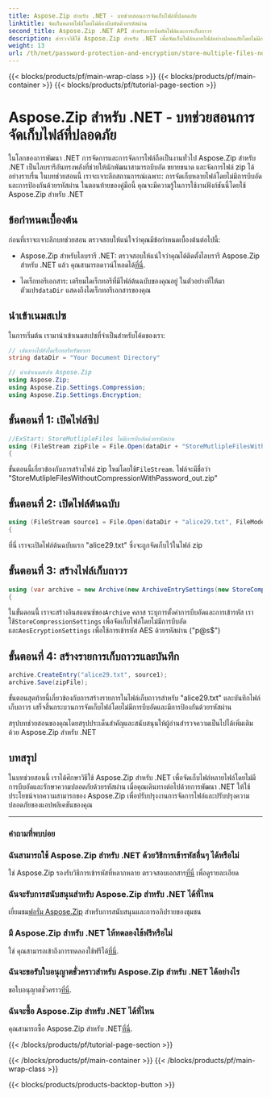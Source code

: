 ```yaml
---
title: Aspose.Zip สำหรับ .NET - บทช่วยสอนการจัดเก็บไฟล์ที่ปลอดภัย
linktitle: จัดเก็บหลายไฟล์โดยไม่ต้องบีบอัดด้วยรหัสผ่าน
second_title: Aspose.Zip .NET API สำหรับการบีบอัดไฟล์และการเก็บถาวร
description: สำรวจวิธีใช้ Aspose.Zip สำหรับ .NET เพื่อจัดเก็บไฟล์หลายไฟล์อย่างปลอดภัยโดยไม่มีการบีบอัด ขั้นตอนง่ายๆ ในการป้องกันด้วยรหัสผ่าน ปลดล็อกพลังของการจัดการไฟล์!
weight: 13
url: /th/net/password-protection-and-encryption/store-multiple-files-no-compression-password/
---
```


{{< blocks/products/pf/main-wrap-class >}}
{{< blocks/products/pf/main-container >}}
{{< blocks/products/pf/tutorial-page-section >}}

# Aspose.Zip สำหรับ .NET - บทช่วยสอนการจัดเก็บไฟล์ที่ปลอดภัย


ในโลกของการพัฒนา .NET การจัดการและการจัดการไฟล์ถือเป็นงานทั่วไป Aspose.Zip สำหรับ .NET เป็นไลบรารีอันทรงพลังที่ช่วยให้นักพัฒนาสามารถบีบอัด ขยายขนาด และจัดการไฟล์ zip ได้อย่างราบรื่น ในบทช่วยสอนนี้ เราจะเจาะลึกสถานการณ์เฉพาะ: การจัดเก็บหลายไฟล์โดยไม่มีการบีบอัดและการป้องกันด้วยรหัสผ่าน ในตอนท้ายของคู่มือนี้ คุณจะมีความรู้ในการใช้งานฟังก์ชันนี้โดยใช้ Aspose.Zip สำหรับ .NET

## ข้อกำหนดเบื้องต้น

ก่อนที่เราจะเจาะลึกบทช่วยสอน ตรวจสอบให้แน่ใจว่าคุณมีข้อกำหนดเบื้องต้นต่อไปนี้:

-  Aspose.Zip สำหรับไลบรารี .NET: ตรวจสอบให้แน่ใจว่าคุณได้ติดตั้งไลบรารี Aspose.Zip สำหรับ .NET แล้ว คุณสามารถดาวน์โหลดได้[ที่นี่](https://releases.aspose.com/zip/net/).

-  ไดเร็กทอรีเอกสาร: เตรียมไดเร็กทอรีที่มีไฟล์ต้นฉบับของคุณอยู่ ในตัวอย่างที่ให้มา ตัวแปร`dataDir` แสดงถึงไดเร็กทอรีเอกสารของคุณ

## นำเข้าเนมสเปซ

ในการเริ่มต้น เรามานำเข้าเนมสเปซที่จำเป็นสำหรับโค้ดของเรา:

```csharp
// เส้นทางไปยังไดเร็กทอรีทรัพยากร
string dataDir = "Your Document Directory"

// นำเข้าเนมสเปซ Aspose.Zip
using Aspose.Zip;
using Aspose.Zip.Settings.Compression;
using Aspose.Zip.Settings.Encryption;
```

## ขั้นตอนที่ 1: เปิดไฟล์ซิป

```csharp
//ExStart: StoreMutlipleFiles ไม่มีการบีบอัดด้วยรหัสผ่าน
using (FileStream zipFile = File.Open(dataDir + "StoreMutlipleFilesWithoutCompressionWithPassword_out.zip", FileMode.Create))
{
```

 ขั้นตอนนี้เกี่ยวข้องกับการสร้างไฟล์ zip ใหม่โดยใช้`FileStream`. ไฟล์จะมีชื่อว่า "StoreMutlipleFilesWithoutCompressionWithPassword_out.zip"

## ขั้นตอนที่ 2: เปิดไฟล์ต้นฉบับ

```csharp
using (FileStream source1 = File.Open(dataDir + "alice29.txt", FileMode.Open, FileAccess.Read))
{
```

ที่นี่ เราจะเปิดไฟล์ต้นฉบับแรก "alice29.txt" ซึ่งจะถูกจัดเก็บไว้ในไฟล์ zip

## ขั้นตอนที่ 3: สร้างไฟล์เก็บถาวร

```csharp
using (var archive = new Archive(new ArchiveEntrySettings(new StoreCompressionSettings(), new AesEcryptionSettings("p@s$", EncryptionMethod.AES256))))
{
```

 ในขั้นตอนนี้ เราจะสร้างอินสแตนซ์ของ`Archive` คลาส ระบุการตั้งค่าการบีบอัดและการเข้ารหัส เราใช้`StoreCompressionSettings` เพื่อจัดเก็บไฟล์โดยไม่มีการบีบอัดและ`AesEcryptionSettings` เพื่อใช้การเข้ารหัส AES ด้วยรหัสผ่าน ("p@s$")

## ขั้นตอนที่ 4: สร้างรายการเก็บถาวรและบันทึก

```csharp
archive.CreateEntry("alice29.txt", source1);
archive.Save(zipFile);
```

ขั้นตอนสุดท้ายนี้เกี่ยวข้องกับการสร้างรายการในไฟล์เก็บถาวรสำหรับ "alice29.txt" และบันทึกไฟล์เก็บถาวร เสร็จสิ้นกระบวนการจัดเก็บไฟล์โดยไม่มีการบีบอัดและมีการป้องกันด้วยรหัสผ่าน

สรุปบทช่วยสอนของคุณโดยสรุปประเด็นสำคัญและสนับสนุนให้ผู้อ่านสำรวจความเป็นไปได้เพิ่มเติมด้วย Aspose.Zip สำหรับ .NET

## บทสรุป

ในบทช่วยสอนนี้ เราได้ศึกษาวิธีใช้ Aspose.Zip สำหรับ .NET เพื่อจัดเก็บไฟล์หลายไฟล์โดยไม่มีการบีบอัดและรักษาความปลอดภัยด้วยรหัสผ่าน เมื่อคุณเดินทางต่อไปด้วยการพัฒนา .NET ให้ใช้ประโยชน์จากความสามารถของ Aspose.Zip เพื่อปรับปรุงงานการจัดการไฟล์และปรับปรุงความปลอดภัยของแอปพลิเคชันของคุณ

---

### คำถามที่พบบ่อย

### ฉันสามารถใช้ Aspose.Zip สำหรับ .NET ด้วยวิธีการเข้ารหัสอื่นๆ ได้หรือไม่
 ใช่ Aspose.Zip รองรับวิธีการเข้ารหัสที่หลากหลาย ตรวจสอบเอกสาร[ที่นี่](https://reference.aspose.com/zip/net/) เพื่อดูรายละเอียด

### ฉันจะรับการสนับสนุนสำหรับ Aspose.Zip สำหรับ .NET ได้ที่ไหน
 เยี่ยมชม[ฟอรั่ม Aspose.Zip](https://forum.aspose.com/c/zip/37) สำหรับการสนับสนุนและการอภิปรายของชุมชน

### มี Aspose.Zip สำหรับ .NET ให้ทดลองใช้ฟรีหรือไม่
 ใช่ คุณสามารถเข้าถึงการทดลองใช้ฟรีได้[ที่นี่](https://releases.aspose.com/).

### ฉันจะขอรับใบอนุญาตชั่วคราวสำหรับ Aspose.Zip สำหรับ .NET ได้อย่างไร
 ขอใบอนุญาตชั่วคราว[ที่นี่](https://purchase.aspose.com/temporary-license/).

### ฉันจะซื้อ Aspose.Zip สำหรับ .NET ได้ที่ไหน
 คุณสามารถซื้อ Aspose.Zip สำหรับ .NET[ที่นี่](https://purchase.aspose.com/buy).

{{< /blocks/products/pf/tutorial-page-section >}}

{{< /blocks/products/pf/main-container >}}
{{< /blocks/products/pf/main-wrap-class >}}

{{< blocks/products/products-backtop-button >}}
